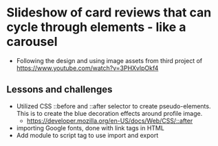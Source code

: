 # Slideshow of card reviews that can cycle through elements - like a carousel

- Following the design and using image assets from third project of https://www.youtube.com/watch?v=3PHXvlpOkf4

## Lessons and challenges

- Utilized CSS ::before and ::after selector to create pseudo-elements. This is to create the blue decoration effects around profile image.
  - https://developer.mozilla.org/en-US/docs/Web/CSS/::after
- importing Google fonts, done with link tags in HTML
- Add module to script tag to use import and export
